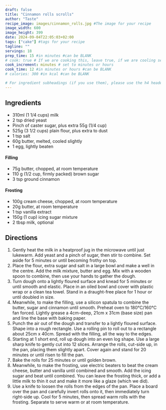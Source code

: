 ```yaml
---
draft: false
title: "Cinnamon rolls scrolls"
author: "Taste"
recipe_image: images/cinnamon_rolls.jpg #The image for your recipe
image_width: 600
image_height: 399
date: 2024-09-04T22:05:03+02:00
tags: ["cake"] #tags for your recipe
tagline: ""
servings: 18
prep_time: 15 #in minutes #can be BLANK
# cook: true # If we are cooking this, leave true, if we are cooling set to false
cook_increment: minutes # set to minutes or hours
cook_time: 12 #in minutes or hours #can be BLANK
# calories: 300 #in kcal #can be BLANK

# For ingredient subheadings (if you use them), please use the h4 header.  For print view I have those elements targeted
---
```



## Ingredients

- 310ml (1 1/4 cups) milk
- 2 tsp dried yeast
- Pinch of caster sugar, plus extra 55g (1/4 cup)
- 525g (3 1/2 cups) plain flour, plus extra to dust
- 1 tsp salt
- 60g butter, melted, cooled slightly
- 1 egg, lightly beaten

#### Filling
- 75g butter, chopped, at room temperature
- 110 g (1/2 cup, firmly packed) brown sugar
- 3 tsp ground cinnamon

#### Frosting
- 100g cream cheese, chopped, at room temperature
- 20g butter, at room temperature
- 1 tsp vanilla extract
- 150g (1 cup) icing sugar mixture
- 2 tbsp milk, optional

## Directions

1. Gently heat the milk in a heatproof jug in the microwave until just lukewarm. Add yeast and a pinch of sugar, then stir to combine. Set aside for 5 minutes or until becoming frothy on top.
2. Place the flour, extra sugar and salt in a large bowl and make a well in the centre. Add the milk mixture, butter and egg. Mix with a wooden spoon to combine, then use your hands to gather the dough.
3. Turn dough onto a lightly floured surface and knead for 5 minutes or until smooth and elastic. Place in an oiled bowl and cover with plastic wrap or a clean tea towel. Stand in a draught-free place for 1 hour or until doubled in size.
4. Meanwhile, to make the filling, use a silicon spatula to combine the butter, sugar and cinnamon until smooth. Preheat oven to 180°C/160°C fan forced. Lightly grease a 4cm-deep, 21cm x 31cm (base size) pan and line the base with baking paper.
5. Punch the air out of the dough and transfer to a lightly floured surface. Shape into a rough rectangle. Use a rolling pin to roll out to a rectangle about 25cm x 40cm. Spread with the filling, all the way to the edges.
6. Starting at 1 short end, roll up dough into an even log shape. Use a large sharp knife to gently cut into 12 slices. Arrange the rolls, cut-side up, in the pan, placing them slightly apart. Cover again and stand for 20 minutes or until risen to fill the pan.
7. Bake the rolls for 25 minutes or until golden brown.
8. Meanwhile, to make the frosting, use electric beaters to beat the cream cheese, butter and vanilla until combined and smooth. Add the icing sugar and beat until combined. You can leave the frosting thick, or add a little milk to thin it out and make it more like a glaze (which we did).
9. Use a knife to loosen the rolls from the edges of the pan. Place a board over the pan and carefully invert rolls onto it, then immediately turn right-side up. Cool for 5 minutes, then spread warm rolls with the frosting. Separate to serve warm or at room temperature.

